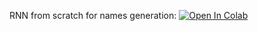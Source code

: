 ﻿RNN from scratch for names generation:
[![Open In Colab](https://colab.research.google.com/assets/colab-badge.svg)](https://colab.research.google.com/github/neychev/made_nlp_course/blob/master/week03_lm_and_seq2seq/week03_practice_rnn_from_scratch.ipynb)
